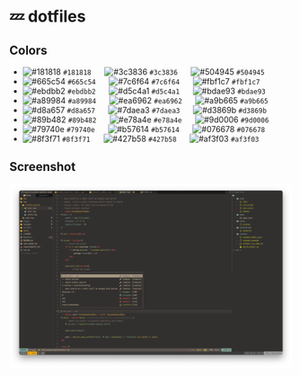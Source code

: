 # 💤 dotfiles

## Colors

- ![#181818](https://placehold.co/15x15/181818/181818.png) `#181818` &nbsp;&nbsp;&nbsp;&nbsp; ![#3c3836](https://placehold.co/15x15/3c3836/3c3836.png) `#3c3836` &nbsp;&nbsp;&nbsp;&nbsp; ![#504945](https://placehold.co/15x15/504945/504945.png) `#504945`
- ![#665c54](https://placehold.co/15x15/665c54/665c54.png) `#665c54` &nbsp;&nbsp;&nbsp;&nbsp; ![#7c6f64](https://placehold.co/15x15/7c6f64/7c6f64.png) `#7c6f64` &nbsp;&nbsp;&nbsp;&nbsp; ![#fbf1c7](https://placehold.co/15x15/fbf1c7/fbf1c7.png) `#fbf1c7`
- ![#ebdbb2](https://placehold.co/15x15/ebdbb2/ebdbb2.png) `#ebdbb2` &nbsp;&nbsp;&nbsp;&nbsp; ![#d5c4a1](https://placehold.co/15x15/d5c4a1/d5c4a1.png) `#d5c4a1` &nbsp;&nbsp;&nbsp;&nbsp; ![#bdae93](https://placehold.co/15x15/bdae93/bdae93.png) `#bdae93`
- ![#a89984](https://placehold.co/15x15/a89984/a89984.png) `#a89984` &nbsp;&nbsp;&nbsp;&nbsp; ![#ea6962](https://placehold.co/15x15/ea6962/ea6962.png) `#ea6962` &nbsp;&nbsp;&nbsp;&nbsp; ![#a9b665](https://placehold.co/15x15/a9b665/a9b665.png) `#a9b665`
- ![#d8a657](https://placehold.co/15x15/d8a657/d8a657.png) `#d8a657` &nbsp;&nbsp;&nbsp;&nbsp; ![#7daea3](https://placehold.co/15x15/7daea3/7daea3.png) `#7daea3` &nbsp;&nbsp;&nbsp;&nbsp; ![#d3869b](https://placehold.co/15x15/d3869b/d3869b.png) `#d3869b`
- ![#89b482](https://placehold.co/15x15/89b482/89b482.png) `#89b482` &nbsp;&nbsp;&nbsp;&nbsp; ![#e78a4e](https://placehold.co/15x15/e78a4e/e78a4e.png) `#e78a4e` &nbsp;&nbsp;&nbsp;&nbsp; ![#9d0006](https://placehold.co/15x15/9d0006/9d0006.png) `#9d0006`
- ![#79740e](https://placehold.co/15x15/79740e/79740e.png) `#79740e` &nbsp;&nbsp;&nbsp;&nbsp; ![#b57614](https://placehold.co/15x15/b57614/b57614.png) `#b57614` &nbsp;&nbsp;&nbsp;&nbsp; ![#076678](https://placehold.co/15x15/076678/076678.png) `#076678`
- ![#8f3f71](https://placehold.co/15x15/8f3f71/8f3f71.png) `#8f3f71` &nbsp;&nbsp;&nbsp;&nbsp; ![#427b58](https://placehold.co/15x15/427b58/427b58.png) `#427b58` &nbsp;&nbsp;&nbsp;&nbsp; ![#af3f03](https://placehold.co/15x15/af3f03/af3f03.png) `#af3f03`

## Screenshot

![Screenshot](assets/Screenshot.png)
